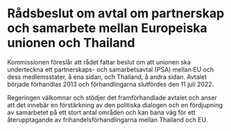 # Rådsbeslut om avtal om partnerskap och samarbete mellan Europeiska unionen och Thailand

Kommissionen föreslår att rådet fattar beslut om att unionen ska underteckna ett partnerskaps- och samarbetsavtal (PSA) mellan EU och dess medlemsstater, å ena sidan, och Thailand, å andra sidan. Avtalet började förhandlas 2013 och förhandlingarna slutfördes den 11 juli 2022.

Regeringen välkomnar och stödjer det framförhandlade avtalet och anser att det innebär en förstärkning av den politiska dialogen och en fördjupning av samarbetet på ett stort antal områden och kan bana väg för ett återupptagande av frihandelsförhandlingarna mellan Thailand och EU.

